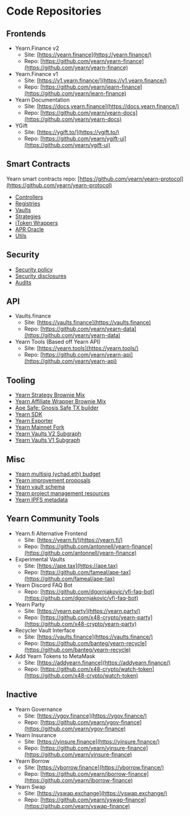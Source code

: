 # Code Repositories

## Frontends

* Yearn.Finance v2
  * Site: [https://yearn.finance](https://yearn.finance/)
  * Repo: [https://github.com/yearn/yearn-finance](https://github.com/yearn/yearn-finance)
* Yearn.Finance v1
  * Site: [https://v1.yearn.finance/](https://v1.yearn.finance/)
  * Repo: [https://github.com/yearn/iearn-finance](https://github.com/yearn/iearn-finance)
* Yearn Documentation
  * Site: [https://docs.yearn.finance](https://docs.yearn.finance/)
  * Repo: [https://github.com/yearn/yearn-docs](https://github.com/yearn/yearn-docs)
* YGift
  * Site: [https://ygift.to/](https://ygift.to/)
  * Repo: [https://github.com/yearn/ygift-ui](https://github.com/yearn/ygift-ui)

## Smart Contracts

Yearn smart contracts repo: [https://github.com/yearn/yearn-protocol](https://github.com/yearn/yearn-protocol)

* [Controllers](https://github.com/yearn/yearn-protocol/tree/develop/contracts/controllers)
* [Registries](https://github.com/yearn/yearn-protocol/tree/develop/contracts/registries)
* [Vaults](https://github.com/yearn/yearn-protocol/tree/develop/contracts/vaults)
* [Strategies](https://github.com/yearn/yearn-protocol/tree/develop/contracts/strategies)
* [iToken Wrappers](https://github.com/yearn/itoken/tree/master/contracts)
* [APR Oracle](https://github.com/yearn/apr-oracle/tree/master/contracts)
* [Utils](https://github.com/yearn/yearn-protocol/tree/develop/contracts/utils)

## Security

* [Security policy](https://github.com/yearn/yearn-protocol/blob/develop/SECURITY.md)
* [Security disclosures](https://github.com/yearn/yearn-security/tree/master/disclosures)
* [Audits](https://github.com/yearn/yearn-security/tree/master/audits)

## API

* Vaults.finance
  * Site: [https://vaults.finance](https://vaults.finance)
  * Repo: [https://github.com/yearn/yearn-data](https://github.com/yearn/yearn-data)
* Yearn Tools \(Based off Yearn API\)
  * Site: [https://yearn.tools](https://yearn.tools/)
  * Repo: [https://github.com/yearn/yearn-api](https://github.com/yearn/yearn-api)

## Tooling

* [Yearn Strategy Brownie Mix](https://github.com/yearn/brownie-strategy-mix)
* [Yearn Affiliate Wrapper Brownie Mix](https://github.com/yearn/brownie-wrapper-mix)
* [Ape Safe: Gnosis Safe TX builder](https://github.com/banteg/ape-safe)
* [Yearn SDK](https://github.com/yearn/yearn-sdk)
* [Yearn Exporter](https://github.com/yearn/yearn-exporter)
* [Yearn Mainnet Fork](https://github.com/yearn/yearn-mainnet-fork)
* [Yearn Vaults V2 Subgraph](https://github.com/yearn/yearn-vaults-v2-subgraph)
* [Yearn Vaults V1 Subgraph](https://github.com/yearn/yearn-subgraph)

## Misc

* [Yearn multisig \(ychad.eth\) budget](https://github.com/yearn/ychad-audit)
* [Yearn improvement proposals](https://github.com/yearn/YIPS)
* [Yearn vault schema](https://github.com/sambacha/yearn-vault-schema)
* [Yearn project management resources](https://github.com/yearn/yearn-pm)
* [Yearn IPFS metadata](https://github.com/yearn/yearn-meta)

## Yearn Community Tools

* Yearn.fi Alternative Frontend
  * Site: [https://yearn.fi/](https://yearn.fi/)
  * Repo: [https://github.com/antonnell/yearn-finance](https://github.com/antonnell/yearn-finance)
* Experimental Vaults
  * Site: [https://ape.tax](https://ape.tax)
  * Repo: [https://github.com/fameal/ape-tax](https://github.com/fameal/ape-tax)
* Yearn Discord FAQ Bot
  * Repo: [https://github.com/dgornjakovic/yfi-faq-bot](https://github.com/dgornjakovic/yfi-faq-bot)
* Yearn Party
  * Site: [https://yearn.party](https://yearn.party/)
  * Repo: [https://github.com/x48-crypto/yearn-party](https://github.com/x48-crypto/yearn-party)
* Recycler Vault Interface
  * Site: [https://vaults.finance](https://vaults.finance/)
  * Repo: [https://github.com/banteg/yearn-recycle](https://github.com/banteg/yearn-recycle)
* Add Yearn Tokens to MetaMask
  * Site: [https://addyearn.finance](https://addyearn.finance/)
  * Repo: [https://github.com/x48-crypto/watch-token](https://github.com/x48-crypto/watch-token)

## Inactive

* Yearn Governance
  * Site: [https://ygov.finance](https://ygov.finance/)
  * Repo: [https://github.com/yearn/ygov-finance](https://github.com/yearn/ygov-finance)
* Yearn Insurance
  * Site: [https://yinsure.finance](https://yinsure.finance/)
  * Repo: [https://github.com/yearn/yinsure-finance](https://github.com/yearn/yinsure-finance)
* Yearn Borrow
  * Site: [https://yborrow.finance](https://yborrow.finance/)
  * Repo: [https://github.com/yearn/iborrow-finance](https://github.com/yearn/iborrow-finance)
* Yearn Swap
  * Site: [https://yswap.exchange](https://yswap.exchange/)
  * Repo: [https://github.com/yearn/yswap-finance](https://github.com/yearn/yswap-finance)

